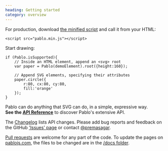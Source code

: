 ```yaml
--- 
heading: Getting started
category: overview
---
```


For production, download <a href="https://github.com/downloads/dharmafly/pablo/pablo.min.js" target="_blank">the minified script</a> and call it from your HTML:

    <script src="pablo.min.js"></script>

Start drawing:

    if (Pablo.isSupported){
        // Inside an HTML element, append an <svg> root
        var paper = Pablo(demoElement).root({height:160});

        // Append SVG elements, specifying their attributes
        paper.circle({
            r:80, cx:80, cy:80,
            fill:'orange'
        });
    }

Pablo can do anything that SVG can do, in a simple, expressive way.  
**See the [API Reference][reference]** to discover Pablo's extensive API.

The [Changelog][changelog] lists API changes. Please add bug reports and feedback on the GitHub ['Issues' page][issues] or contact [@premasagar][prem-twitter].

[Pull requests][pull-requests] are welcome for any part of the code. To update the pages on [pablojs.com][pablo-site], the files to be changed are in the [/docs folder][docs-folder].


<!-- Testcard demo -->
<div id="testcard" style="margin-top:40px">
    <script>
        // Load testcard script on DOM ready
        if (document.addEventListener){
            document.addEventListener('DOMContentLoaded', function(){
                var script = document.createElement('script');
                document.body.appendChild(script);
                script.src = 'https://raw.github.com/dharmafly/pablo/master/examples/testcard/testcard.js';
            }, false);
        }
    </script>
</div>


[pablo-site]: http://pablojs.com
[reference]: http://pablojs.com/reference/
[issues]: https://github.com/dharmafly/pablo/issues
[changelog]: http://pablojs.com/details/#changelog
[prem-twitter]: https://twitter.com/premasagar
[docs-folder]: https://github.com/dharmafly/pablo/tree/master/docs
[pull-requests]: https://help.github.com/articles/using-pull-requests